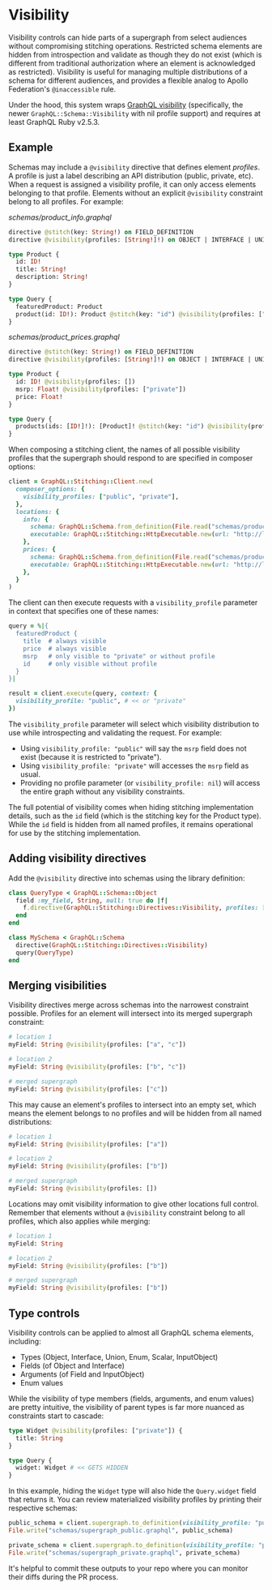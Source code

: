 # Visibility

Visibility controls can hide parts of a supergraph from select audiences without compromising stitching operations. Restricted schema elements are hidden from introspection and validate as though they do not exist (which is different from traditional authorization where an element is acknowledged as restricted). Visibility is useful for managing multiple distributions of a schema for different audiences, and provides a flexible analog to Apollo Federation's `@inaccessible` rule.

Under the hood, this system wraps [GraphQL visibility](https://graphql-ruby.org/authorization/visibility) (specifically, the newer `GraphQL::Schema::Visibility` with nil profile support) and requires at least GraphQL Ruby v2.5.3.

## Example

Schemas may include a `@visibility` directive that defines element _profiles_. A profile is just a label describing an API distribution (public, private, etc). When a request is assigned a visibility profile, it can only access elements belonging to that profile. Elements without an explicit `@visibility` constraint belong to all profiles. For example:

_schemas/product_info.graphql_
```graphql
directive @stitch(key: String!) on FIELD_DEFINITION
directive @visibility(profiles: [String!]!) on OBJECT | INTERFACE | UNION | INPUT_OBJECT | ENUM | SCALAR | FIELD_DEFINITION | ARGUMENT_DEFINITION | INPUT_FIELD_DEFINITION | ENUM_VALUE

type Product {
  id: ID!
  title: String!
  description: String!
}

type Query {
  featuredProduct: Product
  product(id: ID!): Product @stitch(key: "id") @visibility(profiles: ["private"])
}
```

_schemas/product_prices.graphql_
```graphql
directive @stitch(key: String!) on FIELD_DEFINITION
directive @visibility(profiles: [String!]!) on OBJECT | INTERFACE | UNION | INPUT_OBJECT | ENUM | SCALAR | FIELD_DEFINITION | ARGUMENT_DEFINITION | INPUT_FIELD_DEFINITION | ENUM_VALUE

type Product {
  id: ID! @visibility(profiles: [])
  msrp: Float! @visibility(profiles: ["private"])
  price: Float!
}

type Query {
  products(ids: [ID!]!): [Product]! @stitch(key: "id") @visibility(profiles: ["private"])
}
```

When composing a stitching client, the names of all possible visibility profiles that the supergraph should respond to are specified in composer options:

```ruby
client = GraphQL::Stitching::Client.new(
  composer_options: {
    visibility_profiles: ["public", "private"],
  },
  locations: {
    info: {
      schema: GraphQL::Schema.from_definition(File.read("schemas/product_info.graphql")),
      executable: GraphQL::Stitching::HttpExecutable.new(url: "http://localhost:3001"),
    },
    prices: {
      schema: GraphQL::Schema.from_definition(File.read("schemas/product_prices.graphql")),
      executable: GraphQL::Stitching::HttpExecutable.new(url: "http://localhost:3002"),
    },
  }
)
```

The client can then execute requests with a `visibility_profile` parameter in context that specifies one of these names:

```ruby
query = %|{
  featuredProduct {
    title  # always visible
    price  # always visible
    msrp   # only visible to "private" or without profile
    id     # only visible without profile
  }
}|

result = client.execute(query, context: { 
  visibility_profile: "public", # << or "private"
})
```

The `visibility_profile` parameter will select which visibility distribution to use while introspecting and validating the request. For example:

- Using `visibility_profile: "public"` will say the `msrp` field does not exist (because it is restricted to "private").
- Using `visibility_profile: "private"` will accesses the `msrp` field as usual. 
- Providing no profile parameter (or `visibility_profile: nil`) will access the entire graph without any visibility constraints.

The full potential of visibility comes when hiding stitching implementation details, such as the `id` field (which is the stitching key for the Product type). While the `id` field is hidden from all named profiles, it remains operational for use by the stitching implementation.

## Adding visibility directives

Add the `@visibility` directive into schemas using the library definition:

```ruby
class QueryType < GraphQL::Schema::Object
  field :my_field, String, null: true do |f|
    f.directive(GraphQL::Stitching::Directives::Visibility, profiles: ["private"])
  end
end

class MySchema < GraphQL::Schema
  directive(GraphQL::Stitching::Directives::Visibility)
  query(QueryType)
end
```

## Merging visibilities

Visibility directives merge across schemas into the narrowest constraint possible. Profiles for an element will intersect into its merged supergraph constraint:

```graphql
# location 1
myField: String @visibility(profiles: ["a", "c"])

# location 2
myField: String @visibility(profiles: ["b", "c"])

# merged supergraph
myField: String @visibility(profiles: ["c"])
```

This may cause an element's profiles to intersect into an empty set, which means the element belongs to no profiles and will be hidden from all named distributions:

```graphql
# location 1
myField: String @visibility(profiles: ["a"])

# location 2
myField: String @visibility(profiles: ["b"])

# merged supergraph
myField: String @visibility(profiles: [])
```

Locations may omit visibility information to give other locations full control. Remember that elements without a `@visibility` constraint belong to all profiles, which also applies while merging:

```graphql
# location 1
myField: String

# location 2
myField: String @visibility(profiles: ["b"])

# merged supergraph
myField: String @visibility(profiles: ["b"])
```

## Type controls

Visibility controls can be applied to almost all GraphQL schema elements, including:

- Types (Object, Interface, Union, Enum, Scalar, InputObject)
- Fields (of Object and Interface)
- Arguments (of Field and InputObject)
- Enum values

While the visibility of type members (fields, arguments, and enum values) are pretty intuitive, the visibility of parent types is far more nuanced as constraints start to cascade:

```graphql
type Widget @visibility(profiles: ["private"]) {
  title: String
}

type Query {
  widget: Widget # << GETS HIDDEN
}
```

In this example, hiding the `Widget` type will also hide the `Query.widget` field that returns it. You can review materialized visibility profiles by printing their respective schemas:

```ruby
public_schema = client.supergraph.to_definition(visibility_profile: "public")
File.write("schemas/supergraph_public.graphql", public_schema)

private_schema = client.supergraph.to_definition(visibility_profile: "private")
File.write("schemas/supergraph_private.graphql", private_schema)
```

It's helpful to commit these outputs to your repo where you can monitor their diffs during the PR process.
